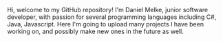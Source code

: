 Hi, welcome to my GitHub repository! I'm Daniel Melke, junior software developer, with passion for several programming languages including C#, Java, Javascript.
Here I'm going to upload many projects I have been working on, and possibly make new ones in the future as well.
